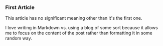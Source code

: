 ### First Article

This article has no significant meaning other than it's the first one.

I love writing in Markdown vs. using a blog of some sort because it allows me to focus on the content of the post rather than formatting it in some random way.